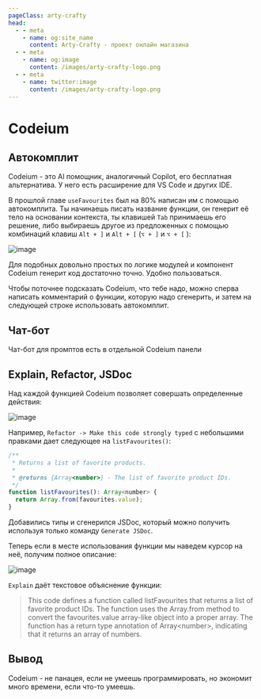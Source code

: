 ```yaml
---
pageClass: arty-crafty
head:
  - - meta
    - name: og:site_name
      content: Arty-Crafty - проект онлайн магазина
  - - meta
    - name: og:image
      content: /images/arty-crafty-logo.png
  - - meta
    - name: twitter:image
      content: /images/arty-crafty-logo.png
---
```


# Codeium

## Автокомплит

Codeium - это AI помощник, аналогичный Copilot, его бесплатная альтернатива. У него есть расширение для VS Code и других IDE.

В прошлой главе `useFavourites` был на 80% написан им с помощью автокомплита. Ты начинаешь писать название функции, он генерит её тело на основании контекста, ты клавишей `Tab` принимаешь его решение, либо выбираешь другое из предложенных с помощью комбинаций клавиш `Alt + ]` и `Alt + [` (`⌥ + ]` и `⌥ + [` ):

![image](/ru/arty-crafty/assets/images/codeium-1.jpg)

Для подобных довольно простых по логике модулей и компонент Codeium генерит код достаточно точно. Удобно пользоваться.

Чтобы поточнее подсказать Codeium, что тебе надо, можно сперва написать комментарий о функции, которую надо сгенерить, и затем на следующей строке использовать автокомплит.

## Чат-бот

Чат-бот для промптов есть в отдельной Codeium панели

## Explain, Refactor, JSDoc

Над каждой функцией Codeium позволяет совершать определенные действия:

![image](/ru/arty-crafty/assets/images/codeium-2.jpg)

Например, `Refactor -> Make this code strongly typed` с небольшими правками дает следующее на `listFavourites()`:

```js
/**
 * Returns a list of favorite products.
 *
 * @returns {Array<number>} - The list of favorite product IDs.
 */
function listFavourites(): Array<number> {
  return Array.from(favourites.value);
}
```

Добавились типы и сгенерился JSDoc, который можно получить используя только команду `Generate JSDoc`.

Теперь если в месте использования функции мы наведем курсор на неё, получим полное описание:

![image](/ru/arty-crafty/assets/images/codeium-3.jpg)

`Explain` даёт текстовое объяснение функции:

> This code defines a function called listFavourites that returns a list of favorite product IDs. The function uses the Array.from method to convert the favourites.value array-like object into a proper array. The function has a return type annotation of Array\<number\>, indicating that it returns an array of numbers.

## Вывод

Codeium - не панацея, если не умеешь программировать, но экономит много времени, если что-то умеешь.
